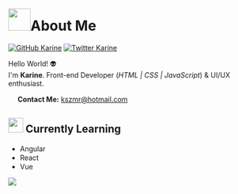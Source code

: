 <h1><img src="https://66.media.tumblr.com/tumblr_m9wk2ozqr81rfjowdo1_500.gif" width="45">About Me</h1>

[![GitHub Karine](https://img.shields.io/github/followers/kszmr?label=follow&style=social)](https://github.com/kszmr)
[![Twitter Karine](https://img.shields.io/twitter/follow/kszmr?label=Follow&style=social)](https://https://twitter.com/kszmr)

Hello World! :alien: <br>
I'm <b>Karine</b>. Front-end Developer (<i>HTML | CSS | JavaScript</i>) & UI/UX enthusiast.

<img src="https://cdn1.iconfinder.com/data/icons/pixel-art-essential/512/Search-512.png" width="15"> <b>Contact Me:</b> kszmr@hotmail.com
  
<h2><img src="https://i.gifer.com/origin/3f/3face8da2a6c3dcd27cb4a1aaa32c926_w200.gif" width="30"> Currently Learning</h2>
<ul>
  <li>Angular <img src="https://d2eip9sf3oo6c2.cloudfront.net/tags/images/000/001/031/square_256/angular2.png" width="15"></li>
  <li>React <img src="https://s3.us-east-2.amazonaws.com/upload-icon/uploads/icons/png/8575147831553750379-256.png" width="15"></li>
  <li>Vue <img src="https://cdn.iconscout.com/icon/free/png-256/vue-282497.png" width="15"></li>
</ul>

<img src="https://media.giphy.com/media/111ebonMs90YLu/giphy.gif">
